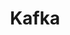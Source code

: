 ---
title: Kafka
categories:
  - event-streaming
docs:
  - id: java
    url: https://www.testcontainers.org/modules/kafka/
    example: |
      ```java
      var kafka = new KafkaContainer(DockerImageName.parse("confluentinc/cp-kafka:6.2.1"));
      kafka.start();
      ```
  - id: dotnet
    url: https://dotnet.testcontainers.org/modules/
    example: |
      ```csharp
      var kafkaContainer = new KafkaBuilder().Build();

      await kafkaContainer.StartAsync()
        .ConfigureAwait(false);
      ```
  - id: nodejs
    url: https://node.testcontainers.org/modules/kafka/
    example: |
      ```javascript
      const kafkaContainer = await new KafkaContainer().withExposedPorts(9093).start();
      ```
description: |
  Kafka is an open-source distributed event streaming platform for high-performance data pipelines, streaming analytics, data integration, and mission-critical applications.
---